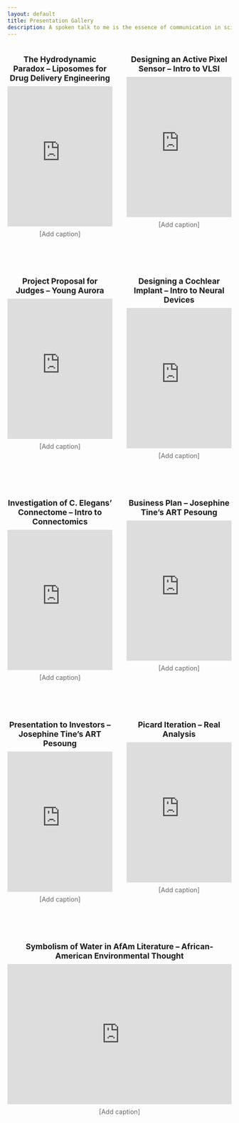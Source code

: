 ```yaml
---
layout: default
title: Presentation Gallery
description: A spoken talk to me is the essence of communication in science and engineering. Kwabena Boahen's presentations in neuromorphics inspired me to dedicate myself to the field. Here is some of my work (some slides are by teammates, where necessary for overall readability) trying to follow this tradition. Or just the ones I thought made my professors smile.
---
```


<style>
.presentation-row {
  display: flex;
  gap: 2rem;
  flex-wrap: wrap;
  justify-content: center;
  margin-bottom: 3rem;
}

.presentation {
  flex: 1 1 45%;
  max-width: 600px;
  text-align: center;
}

.presentation h3 {
  font-size: 1.1rem;
  margin-bottom: 0.5rem;
}

.presentation p.caption {
  font-size: 0.9rem;
  color: #666;
  margin-top: 0.5rem;
}
</style>

<div class="presentation-row">
  <div class="presentation">
    <h3>The Hydrodynamic Paradox – Liposomes for Drug Delivery Engineering</h3>
    <iframe src="https://docs.google.com/presentation/d/e/2PACX-1vSrAmUc7HUqmBtJgCzkR0qgFYq202PhYwywG0Y9cVIU0TdfLzpy4UjoqD4ESAW98s3qTApwuMvbEGAT/pubembed?start=true&loop=true&delayms=15000" frameborder="0" width="100%" height="315" allowfullscreen></iframe>
    <p class="caption">[Add caption]</p>
  </div>

  <div class="presentation">
    <h3>Designing an Active Pixel Sensor – Intro to VLSI</h3>
    <iframe src="https://docs.google.com/presentation/d/e/2PACX-1vQ1eQLy5LNwV8WSmcgDIhIFbkmyMhqLTna_OjGjk7kPifIxNMYsblR-lMBNdQK-h6EPYd6EJk4rfRop/pubembed?start=true&loop=true&delayms=3000" frameborder="0" width="100%" height="315" allowfullscreen></iframe>
    <p class="caption">[Add caption]</p>
  </div>
</div>

<div class="presentation-row">
  <div class="presentation">
    <h3>Project Proposal for Judges – Young Aurora</h3>
    <iframe src="https://docs.google.com/presentation/d/e/2PACX-1vTmCUDIAeX6bp-053JbIZ9p_4Fv34K5V4zut4AmQaiedCzV980ZXCYNYXrEKbsZfCdbeqRVSaW31Fi3/pubembed?start=true&loop=true&delayms=15000" frameborder="0" width="100%" height="315" allowfullscreen></iframe>
    <p class="caption">[Add caption]</p>
  </div>

  <div class="presentation">
    <h3>Designing a Cochlear Implant – Intro to Neural Devices</h3>
    <iframe src="https://docs.google.com/presentation/d/e/2PACX-1vRi1ca6VnUrsAb8HqgwwZ8Po5vV7Y9_tzKL54py5P15EjlcGF2j0FkyIz6PW0IZA758VhHypCwvcQpE/pubembed?start=true&loop=true&delayms=15000" frameborder="0" width="100%" height="315" allowfullscreen></iframe>
    <p class="caption">[Add caption]</p>
  </div>
</div>

<div class="presentation-row">
  <div class="presentation">
    <h3>Investigation of C. Elegans’ Connectome – Intro to Connectomics</h3>
    <iframe src="https://docs.google.com/presentation/d/e/2PACX-1vRb6YQ1zyonsuopZRL0IzE_-616y0XUoHqIRRWI0OXW0AZHHhw0HRgiseTBzIKQO3hy2A04K_fzC5Bq/pubembed?start=true&loop=true&delayms=15000" frameborder="0" width="100%" height="315" allowfullscreen></iframe>
    <p class="caption">[Add caption]</p>
  </div>

  <div class="presentation">
    <h3>Business Plan – Josephine Tine’s ART Pesoung</h3>
    <iframe src="https://docs.google.com/presentation/d/e/2PACX-1vRfFvI8ax9oN0DEMUUhOf2A8_riGdmLDrIOozsIHMeZ7Yjzhdzzmz93481l32i7mu6n0oVVIxMNqn4o/pubembed?start=true&loop=true&delayms=15000" frameborder="0" width="100%" height="315" allowfullscreen></iframe>
    <p class="caption">[Add caption]</p>
  </div>
</div>

<div class="presentation-row">
  <div class="presentation">
    <h3>Presentation to Investors – Josephine Tine’s ART Pesoung</h3>
    <iframe src="https://docs.google.com/presentation/d/e/2PACX-1vTXjAFiP6tfA8UAVRBeim2pjTjsEftODyIZa31O04RiMlTpUDhxCr7Nx7Nx0joz9sBULCeq0wB6oWsv/pubembed?start=true&loop=true&delayms=15000" frameborder="0" width="100%" height="315" allowfullscreen></iframe>
    <p class="caption">[Add caption]</p>
  </div>

  <div class="presentation">
    <h3>Picard Iteration – Real Analysis</h3>
    <iframe src="https://docs.google.com/presentation/d/e/2PACX-1vTBCdNrFXZTS-Z8ZC7lExAQ3qpQaqBraqwHieh4e4zJ_0hi1hNZY5PdkTRwUxT6kE8D5jOrCQzKg5Yr/pubembed?start=true&loop=true&delayms=15000" frameborder="0" width="100%" height="315" allowfullscreen></iframe>
    <p class="caption">[Add caption]</p>
  </div>
</div>

<div class="presentation-row">
  <div class="presentation">
    <h3>Symbolism of Water in AfAm Literature – African-American Environmental Thought</h3>
    <iframe src="https://docs.google.com/presentation/d/e/2PACX-1vTXuIfRqsqvN4TIxdLfBEI66WbwtdvyBBlUDCjC3PINkNzzxoNiy7xkCZuPw-nrb9xaHYvStWoAloTN/pubembed?start=true&loop=true&delayms=3000" frameborder="0" width="100%" height="315" allowfullscreen></iframe>
    <p class="caption">[Add caption]</p>
  </div>
</div>

